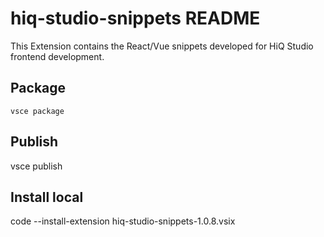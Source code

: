 # hiq-studio-snippets README
This Extension contains the React/Vue snippets developed for HiQ Studio frontend development.

## Package
``
vsce package
``
## Publish
vsce publish

## Install local
code --install-extension hiq-studio-snippets-1.0.8.vsix